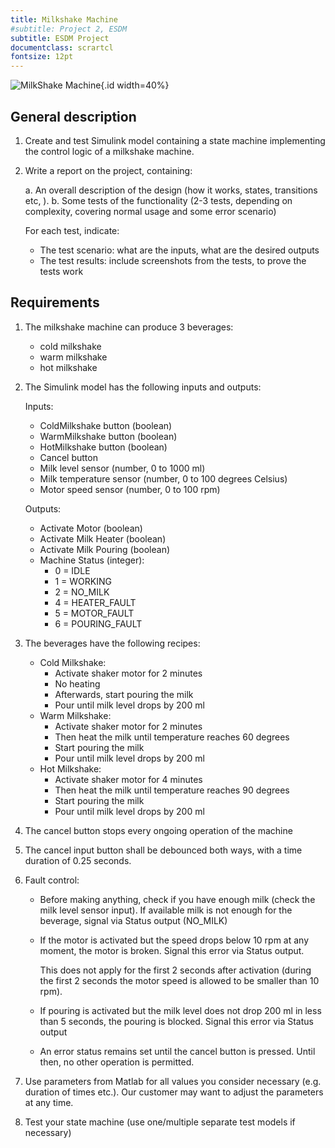 ```yaml
---
title: Milkshake Machine
#subtitle: Project 2, ESDM
subtitle: ESDM Project
documentclass: scrartcl
fontsize: 12pt
---
```


![MilkShake Machine](img/MachineMilkShake.jpg){.id width=40%}

## General description

1. Create and test Simulink model containing a state machine implementing the control logic of a milkshake machine.

2. Write a report on the project, containing:

   a. An overall description of the design (how it works, states, transitions etc, ).
   b. Some tests of the functionality (2-3 tests, depending on complexity, covering normal usage and some error scenario)

      For each test, indicate:

      - The test scenario: what are the inputs, what are the desired outputs
      - The test results: include screenshots from the tests, to prove the tests work

## Requirements

1. The milkshake machine can produce 3 beverages:
   - cold milkshake
   - warm milkshake
   - hot milkshake

1. The Simulink model has the following inputs and outputs:

    Inputs:
    - ColdMilkshake button (boolean)
    - WarmMilkshake button (boolean)
    - HotMilkshake button (boolean)
    - Cancel button
    - Milk level sensor (number, 0 to 1000 ml)
    - Milk temperature sensor (number, 0 to 100 degrees Celsius)
    - Motor speed sensor (number, 0 to 100 rpm)

    Outputs:
    - Activate Motor (boolean)
    - Activate Milk Heater (boolean)
    - Activate Milk Pouring (boolean)
    - Machine Status (integer):
        - 0 = IDLE
        - 1 = WORKING
        - 2 = NO_MILK
        - 4 = HEATER_FAULT
        - 5 = MOTOR_FAULT
        - 6 = POURING_FAULT

1. The beverages have the following recipes:
   - Cold Milkshake:
       - Activate shaker motor for 2 minutes
       - No heating
       - Afterwards, start pouring the milk
       - Pour until milk level drops by 200 ml
   - Warm Milkshake:
       - Activate shaker motor for 2 minutes
       - Then heat the milk until temperature reaches 60 degrees
       - Start pouring the milk
       - Pour until milk level drops by 200 ml
   - Hot Milkshake:
       - Activate shaker motor for 4 minutes
       - Then heat the milk until temperature reaches 90 degrees
       - Start pouring the milk
       - Pour until milk level drops by 200 ml

1. The cancel button stops every ongoing operation of the machine

1. The cancel input button shall be debounced both ways, with a time duration of 0.25 seconds.

1. Fault control:
    - Before making anything, check if you have enough milk (check the milk level sensor input). If available milk is not enough for the beverage, signal via Status output (NO_MILK)
    - If the motor is activated but the speed drops below 10 rpm at any moment, the motor is broken. Signal this error via Status output.

      This does not apply for the first 2 seconds after activation (during the first 2 seconds the motor speed is allowed to be smaller than 10 rpm).

    - If pouring is activated but the milk level does not drop 200 ml in less than 5 seconds, the pouring is blocked. Signal this error via Status output
    - An error status remains set until the cancel button is pressed. Until then, no other operation is permitted.

1. Use parameters from Matlab for all values you consider necessary (e.g. duration of times etc.).
Our customer may want to adjust the parameters at any time.

1. Test your state machine (use one/multiple separate test models if necessary)
